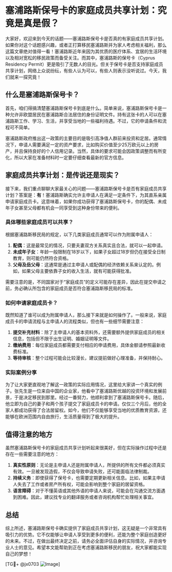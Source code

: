 # 塞浦路斯保号卡的家庭成员共享计划：究竟是真是假？

大家好，欢迎来到今天的话题——塞浦路斯保号卡是否真的有家庭成员共享计划。如果你对这个话题感兴趣，或者正打算移民塞浦路斯并为家人考虑相关福利，那么这篇文章绝对值得一看！塞浦路斯近年来因为其优质的医疗体系、宜居的生活环境以及相对宽松的移民政策而备受关注。而其中，塞浦路斯的保号卡（Cyprus Residency Permit）更是吸引了无数人的目光。但关于保号卡是否支持家庭成员共享计划，网络上众说纷纭，有些人认为可以，有些人则表示没听说过。今天，我们就来一探究竟！

## 什么是塞浦路斯保号卡？

首先，咱们得搞清楚塞浦路斯保号卡到底是什么。简单来说，塞浦路斯保号卡是一种允许非欧盟居民在塞浦路斯合法居住的身份证明文件。持有这张卡的人可以在塞浦路斯工作、学习、生活，并享受当地的一些福利待遇。不过，它的申请条件和流程可不简单。

塞浦路斯政府推出这一政策的主要目的是吸引高净值人群前来投资和定居。通常情况下，申请人需要满足一定的资产要求，比如购买价值至少25万欧元以上的房产，并且保持良好的个人信用记录。当然，具体的要求可能会因政策调整而有所变化，所以大家在准备材料时一定要仔细查看最新的官方信息。

## 家庭成员共享计划：是传说还是现实？

接下来，我们重点聊聊大家最关心的问题——塞浦路斯保号卡是否有家庭成员共享计划？答案是：**有**！塞浦路斯确实允许主申请人在满足一定条件下，为其直系亲属申请家庭成员卡。这意味着，如果你成功获得了塞浦路斯保号卡，你的配偶、未成年子女甚至父母都有机会一同享受到这种身份带来的便利。

### 具体哪些家庭成员可以共享？

根据塞浦路斯移民局的规定，以下几类家庭成员通常可以作为附属申请人：

1. **配偶**：这是最常见的情况，只要夫妻双方关系真实且合法，就可以一起申请。
2. **未成年子女**：年龄一般限制在18岁以下，如果子女超过18岁但仍在接受全日制教育，则可能仍然符合资格。
3. **父母及岳父母**：这通常是通过主申请人或配偶的经济依赖关系来认定的。例如，如果父母主要依靠子女的收入生活，就有可能获得批准。

需要注意的是，不同国家对于“家庭成员”的定义可能存在差异，因此在提交申请之前，务必确认所包含的家庭成员是否符合塞浦路斯移民局的标准。

### 如何申请家庭成员卡？

既然知道了谁可以成为附属申请人，那么接下来就是如何操作了。一般来说，家庭成员卡的申请流程与主申请人的流程类似，但也有一些细节需要注意：

1. **提交补充材料**：除了主申请人的基本资料外，还需要额外提供家庭成员的相关信息，包括但不限于出生证明、婚姻证明等文件。
2. **缴纳费用**：每位家庭成员都需要支付相应的申请费用，具体金额请参照最新收费标准。
3. **等待审核**：整个过程可能会比较漫长，建议提前做好心理准备，并保持耐心。

### 实际案例分享

为了让大家更直观地了解这一政策的实际应用情况，这里给大家讲一个真实的例子。张先生是一位来自中国的企业家，他看中了塞浦路斯优越的投资环境和发展前景，于是决定移民到那里。经过一番努力，他顺利拿到了塞浦路斯保号卡。随后，他立即为自己的妻子和两个孩子提交了家庭成员卡的申请。仅仅三个月后，他的全家人都成功获得了合法居留权。如今，他们不仅能够享受当地的优质教育资源，还能够在欧洲范围内自由旅行，生活质量得到了极大的提升。

## 值得注意的地方

虽然塞浦路斯保号卡的家庭成员共享计划听起来很美好，但在实际操作过程中还是存在一些需要注意的地方：

1. **真实性原则**：无论是主申请人还是附属申请人，所提供的所有文件都必须真实有效。一旦被发现造假，不仅会导致申请失败，还可能面临法律制裁。
2. **持续义务**：即使获得了保号卡，也需要定期更新相关信息。比如，如果主申请人失去了工作或者房产所有权，可能会影响到整个家庭的居留资格。
3. **语言障碍**：对于不懂英语或其他外语的申请人来说，可能会在沟通交流方面遇到困难。因此，建议找专业的翻译服务或者咨询机构帮忙处理相关事宜。

## 总结

综上所述，塞浦路斯保号卡确实提供了家庭成员共享计划，这无疑是一个非常具有吸引力的优势。它不仅能够让申请人享受到更多的便利，还能为整个家庭创造更好的未来。不过，在做出最终决定之前，请务必全面评估自身的实际情况，并咨询专业人士的意见。希望本文能帮助到正在考虑塞浦路斯移民的朋友，祝大家都能实现自己的梦想！

[TG💪+ @jx0703 ![Image](https://github.com/user-attachments/assets/dbca1d08-cadb-493c-b0ec-ad6f7a83f270)]